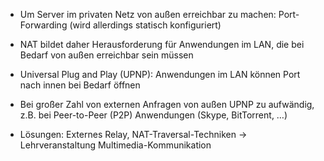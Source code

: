 - Um Server im privaten Netz von außen erreichbar zu machen: Port-Forwarding (wird allerdings statisch konfiguriert)

- NAT bildet daher Herausforderung für Anwendungen im LAN, die bei Bedarf von außen erreichbar sein müssen

- Universal Plug and Play (UPNP): Anwendungen im LAN können Port nach innen bei Bedarf öffnen

- Bei großer Zahl von externen Anfragen von außen UPNP zu aufwändig, z.B. bei Peer-to-Peer (P2P) Anwendungen (Skype, BitTorrent, …)

- Lösungen: Externes Relay, NAT-Traversal-Techniken → Lehrveranstaltung Multimedia-Kommunikation